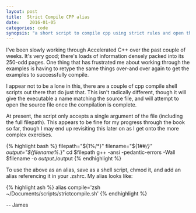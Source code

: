 ```yaml
---
layout: post
title:  Strict Compile CPP alias
date:    2016-01-05
categories: code
synopsis: "a short script to compile cpp using strict rules and open the resulting executable"
---
```


I've been slowly working through Accelerated C++ over the past couple of weeks.  It's very good; there's loads of information densely packed into its 250-odd pages.  One thing that has frustrated me about working through the examples is having to retype the same things over-and over again to get the examples to successfully compile.

I appear not to be a lone in this, there are a couple of cpp compile shell scripts out there that do just that. This isn't radically different, though it will give the executable a name matching the source file, and will attempt to open the source file once the compilation is complete.

At present, the script only accepts a single argument of the file (including the full filepath).  This appears to be fine for my progress through the book so far, though I may end up revisiting this later on as I get onto the more complex exercises.

{% highlight bash %}
filepath="${1%/*}"
filename="${1##*/}"
output="${filename%.*}"
cd $filepath
g++ -ansi -pedantic-errors -Wall $filename -o $output
./$output
{% endhighlight %}

To use the above as an alias, save as a shell script, chmod it, and add an alias referencing it in your .zshrc.  My alias looks like:

{% highlight ash %}
alias compile='zsh ~/Documents/scripts/strictcompile.sh'
{% endhighlight %}

-- James
